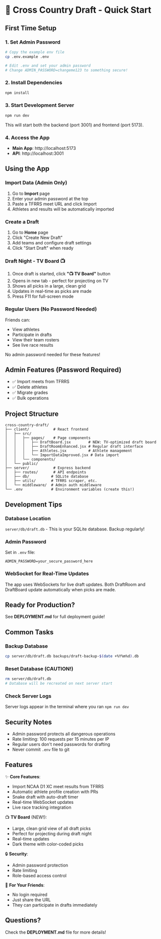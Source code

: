 # 🏃 Cross Country Draft - Quick Start

## First Time Setup

### 1. Set Admin Password

```bash
# Copy the example env file
cp .env.example .env

# Edit .env and set your admin password
# Change ADMIN_PASSWORD=changeme123 to something secure!
```

### 2. Install Dependencies

```bash
npm install
```

### 3. Start Development Server

```bash
npm run dev
```

This will start both the backend (port 3001) and frontend (port 5173).

### 4. Access the App

- **Main App**: http://localhost:5173
- **API**: http://localhost:3001

## Using the App

### Import Data (Admin Only)
1. Go to **Import** page
2. Enter your admin password at the top
3. Paste a TFRRS meet URL and click Import
4. Athletes and results will be automatically imported

### Create a Draft
1. Go to **Home** page
2. Click "Create New Draft"
3. Add teams and configure draft settings
4. Click "Start Draft" when ready

### Draft Night - TV Board 📺
1. Once draft is started, click **"📺 TV Board"** button
2. Opens in new tab - perfect for projecting on TV
3. Shows all picks in a large, clean grid
4. Updates in real-time as picks are made
5. Press F11 for full-screen mode

### Regular Users (No Password Needed)
Friends can:
- View athletes
- Participate in drafts
- View their team rosters
- See live race results

No admin password needed for these features!

## Admin Features (Password Required)

- ✅ Import meets from TFRRS
- ✅ Delete athletes
- ✅ Migrate grades
- ✅ Bulk operations

## Project Structure

```
cross-country-draft/
├── client/           # React frontend
│   ├── src/
│   │   ├── pages/    # Page components
│   │   │   ├── DraftBoard.jsx        # NEW: TV-optimized draft board
│   │   │   ├── DraftRoomEnhanced.jsx # Regular draft interface
│   │   │   ├── Athletes.jsx          # Athlete management
│   │   │   └── ImportDataImproved.jsx # Data import
│   │   └── components/
│   └── public/
├── server/           # Express backend
│   ├── routes/       # API endpoints
│   ├── db/          # SQLite database
│   ├── utils/       # TFRRS scraper, etc.
│   └── middleware/  # Admin auth middleware
└── .env             # Environment variables (create this!)
```

## Development Tips

### Database Location
`server/db/draft.db` - This is your SQLite database. Backup regularly!

### Admin Password
Set in `.env` file:
```
ADMIN_PASSWORD=your_secure_password_here
```

### WebSocket for Real-Time Updates
The app uses WebSockets for live draft updates. Both DraftRoom and DraftBoard update automatically when picks are made.

## Ready for Production?

See **DEPLOYMENT.md** for full deployment guide!

## Common Tasks

### Backup Database
```bash
cp server/db/draft.db backups/draft-backup-$(date +%Y%m%d).db
```

### Reset Database (CAUTION!)
```bash
rm server/db/draft.db
# Database will be recreated on next server start
```

### Check Server Logs
Server logs appear in the terminal where you ran `npm run dev`

## Security Notes

- Admin password protects all dangerous operations
- Rate limiting: 100 requests per 15 minutes per IP
- Regular users don't need passwords for drafting
- Never commit `.env` file to git

## Features

✨ **Core Features**:
- Import NCAA D1 XC meet results from TFRRS
- Automatic athlete profile creation with PRs
- Snake draft with auto-draft timer
- Real-time WebSocket updates
- Live race tracking integration

📺 **TV Board** (NEW!):
- Large, clean grid view of all draft picks
- Perfect for projecting during draft night
- Real-time updates
- Dark theme with color-coded picks

🔒 **Security**:
- Admin password protection
- Rate limiting
- Role-based access control

🎯 **For Your Friends**:
- No login required
- Just share the URL
- They can participate in drafts immediately

## Questions?

Check the **DEPLOYMENT.md** file for more details!

